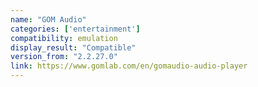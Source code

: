 ```yaml
---
name: "GOM Audio"
categories: ['entertainment']
compatibility: emulation
display_result: "Compatible"
version_from: "2.2.27.0"
link: https://www.gomlab.com/en/gomaudio-audio-player
---
```

